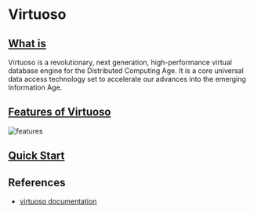 # Virtuoso

## [What is](http://docs.openlinksw.com/virtuoso/whatisvirtuoso/#whatisvirtuoso)

Virtuoso is a revolutionary, next generation, high-performance virtual database engine for the Distributed Computing Age. It is a core universal data access technology set to accelerate our advances into the emerging Information Age.

## [Features of Virtuoso](http://docs.openlinksw.com/virtuoso/whatisnewto2x/)

![features](http://docs.openlinksw.com/virtuoso/whatisnewto2x/images/varch32.jpg)

## [Quick Start](http://docs.openlinksw.com/virtuoso/ch-quicktours/)

## References

* [virtuoso documentation](http://docs.openlinksw.com/virtuoso/)
